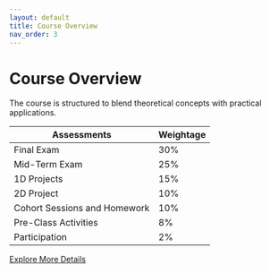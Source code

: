 ```yaml
---
layout: default
title: Course Overview
nav_order: 3
---
```


# Course Overview

The course is structured to blend theoretical concepts with practical applications. 

| **Assessments**               | **Weightage** |
| ----------------------------- | ------------- |
| Final Exam                    | 30%           |
| Mid-Term Exam                 | 25%           |
| 1D Projects                   | 15%           |
| 2D Project                    | 10%           |
| Cohort Sessions and Homework  | 10%           |
| Pre-Class Activities          | 8%            |
| Participation                 | 2%            |

[Explore More Details](/learning_objectives)
